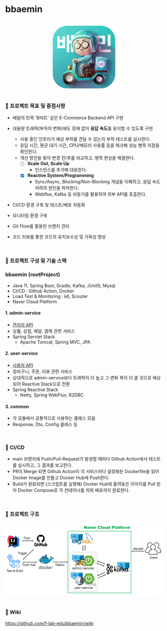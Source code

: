 # bbaemin

<br>

<div align="center"><img src="doc/image/image.png" width="200" height="200"></div>

<br>

### :pushpin: 프로젝트 목표 및 중점사항
- 배달의 민족 'B마트' 같은 E-Commerce Backend API 구현  

- 대용량 트래픽(부하의 변화)에도 장애 없이 **응답 속도**를 유지할 수 있도록 구현
   - 사용 중인 인프라가 예상 부하를 견딜 수 있는지 부하 테스트를 실시한다.
   - 응답 시간, 평균 대기 시간, CPU/메모리 사용률 등을 체크해 성능 병목 지점을 확인한다.
   - 개선 방안을 찾아 변경 전/후를 비교하고, 병목 현상을 해결한다.
     - [ ] **Scale Out, Scale Up**
        - 인스턴스를 추가해 대응한다.
     - [X] **Reactive System/Programming**
        - Sync/Async, Blocking/Non-Blocking 개념을 이해하고, 응답 속도 저하의 원인을 파악한다.
        - Webflux, Kafka 등 비동기를 활용하여 외부 API를 호출한다.

- CI/CD 환경 구축 및 테스트/배포 자동화

- 모니터링 환경 구축

- Git Flow를 활용한 브랜치 관리

- 코드 리뷰를 통한 코드의 유지보수성 및 가독성 향상

<br>

### :pushpin: 프로젝트 구성 및 기술 스택
### bbaemin (rootProject)
- Java 11, Spring Boot, Gradle, Kafka, JUnit5, Mysql
- CI/CD : Github Action, Docker
- Load Test & Monitoring : k6, Scouter
- Naver Cloud Platform

#### 1. admin-service
- [관리자 API](https://github.com/f-lab-edu/bbaemin/wiki/Use-Case-&-API-:-Admin)
- 상품, 상점, 배달, 결제 관련 서비스
- Spring Servlet Stack
  - Apache Tomcat, Spring MVC, JPA

#### 2. user-service
- [사용자 API](https://github.com/f-lab-edu/bbaemin/wiki/Use-Case-&-API-:-User)
- 장바구니, 주문, 리뷰 관련 서비스
- 상대적으로 admin-service보다 트래픽이 더 높고 그 변화 폭이 더 클 것으로 예상되어 Reactive Stack으로 전환
- Spring Reactive Stack
  - Netty, Spring WebFlux, R2DBC

#### 3. common
- 각 모듈에서 공통적으로 사용하는 클래스 모음
- Response, Dto, Config 클래스 등

<br>

### :pushpin: CI/CD
- main 브랜치에 Push/Pull-Request가 발생할 때마다 Github Action에서 테스트를 실시하고, 그 결과를 보고한다.
- PR이 Merge 되면 Github Action이 각 서비스마다 설정해둔 Dockerfile을 읽어 Docker Image를 만들고 Docker Hub에 Push한다.
- Build가 완료되면 (스크립트를 실행해) Docker Hub에 올려놓은 이미지를 Pull 받아 Docker Compose로 각 컨테이너를 띄워 배포까지 완료한다.

<br>

### :pushpin: 프로젝트 구조
<div align="center"><img src="doc/image/bbaemin.png"></div>

<br>

### :pushpin: Wiki
https://github.com/f-lab-edu/bbaemin/wiki

